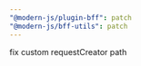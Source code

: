 ```yaml
---
"@modern-js/plugin-bff": patch
"@modern-js/bff-utils": patch
---
```


fix custom requestCreator path
